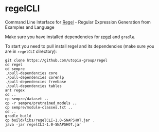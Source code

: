 # regelCLI

Command Line Interface for [Regel](https://github.com/utopia-group/regel) - Regular Expression Generation from Examples and Language


Make sure you have installed dependencies for [regel](https://github.com/utopia-group/regel) and `gradle`.

To start you need to pull install regel and its dependencies (make sure you are in `regelCLI` directory):
```shell
git clone https://github.com/utopia-group/regel
cd regel
cd sempre
./pull-dependencies core
./pull-dependencies corenlp
./pull-dependencies freebase
./pull-dependencies tables
ant regex
cd ..
cp sempre/dataset ..      
cp -r sempre/pretrained_models ..
cp sempre/module-classes.txt ..  
cd ..
gradle build
cp build/libs/regelCLI-1.0-SNAPSHOT.jar .
java -jar regelCLI-1.0-SNAPSHOT.jar      
```

